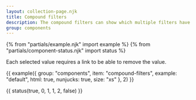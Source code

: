 ```yaml
---
layout: collection-page.njk
title: Compound filters
description: The compound filters can show which multiple filters have been selected. This is useful for search patterns.
group: components
---
```


{% from "partials/example.njk" import example %}
{% from "partials/component-status.njk" import status %}

Each selected value requires a link to be able to remove the value.

{{ example({ group: "components", item: "compound-filters", example: "default", html: true, nunjucks: true, size: "xs" }, 2) }}

{{ status(true, 0, 1, 1, 2, false) }}
